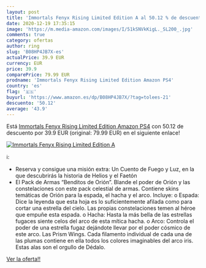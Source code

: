 ```yaml
---
layout: post
title: 'Immortals Fenyx Rising Limited Edition A al 50.12 % de descuento'
date: 2020-12-19 17:35:15
image: 'https://m.media-amazon.com/images/I/51kSNVkKigL._SL200_.jpg'
comments: true
category: ofertas
author: ring
slug: 'B08HP4JB7X-es'
actualPrice: 39.9 EUR
currency: EUR
price: 39.9
comparePrice: 79.99 EUR
prodname: 'Immortals Fenyx Rising Limited Edition Amazon PS4'
country: 'es'
flag: '🇪🇸'
buyurl: 'https://www.amazon.es/dp/B08HP4JB7X/?tag=tolees-21'
descuento: '50.12'
average: '43.9'
---
```


Está [Immortals Fenyx Rising Limited Edition Amazon PS4](https://www.amazon.es/dp/B08HP4JB7X/?tag=tolees-21) con 50.12 de descuento por 39.9 EUR (original: 79.99 EUR) en el siguiente enlace!

[![Immortals Fenyx Rising Limited Edition A](https://m.media-amazon.com/images/I/51kSNVkKigL._SL200_.jpg)](https://www.amazon.es/dp/B08HP4JB7X/?tag=tolees-21)

ℹ️:

- Reserva y consigue una misión extra: Un Cuento de Fuego y Luz, en la que descubrirás la historia de Helios y el Faetón
- El Pack de Armas “Benditos de Orión”. Blande el poder de Orión y las constelaciones con este pack celestial de armas. Contiene skins temáticas de Orión para la espada, el hacha y el arco. Incluye: o Espada: Dice la leyenda que esta hoja es lo suficientemente afilada como para cortar una estrella del cielo. Las propias constelaciones temen al héroe que empuñe esta espada. o Hacha: Hasta la más bella de las estrellas fugaces siente celos del arco de esta mítica hacha. o Arco: Controla el poder de una estrella fugaz dejándote llevar por el poder cósmico de este arco. Las Prism Wings. Cada filamento individual de cada una de las plumas contiene en ella todos los colores imaginables del arco iris. Estas alas son el orgullo de Dédalo.

[Ver la oferta!!](https://www.amazon.es/dp/B08HP4JB7X/?tag=tolees-21)
